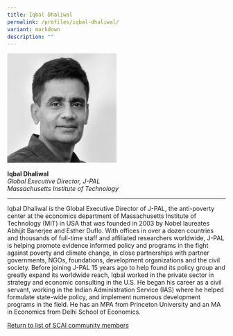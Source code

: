 ```yaml
---
title: Iqbal Dhaliwal
permalink: /profiles/iqbal-dhaliwal/
variant: markdown
description: ""
---
```

<div style="width:50%"><img src="/images/People/iqbal_dhaliwal.jpeg" alt="Professor Seth Lazar"></div>

**Iqbal Dhaliwal**<br>*Global Executive Director, J-PAL*<br>*Massachusetts Institute of Technology*<br>

---

Iqbal Dhaliwal is the Global Executive Director of J-PAL, the anti-poverty center at the economics department of Massachusetts Institute of Technology (MIT) in USA that was founded in 2003 by Nobel laureates Abhijit Banerjee and Esther Duflo. With offices in over a dozen countries and thousands of full-time staff and affiliated researchers worldwide, J-PAL is helping promote evidence informed policy and programs in the fight against poverty and climate change, in close partnerships with partner governments, NGOs, foundations, development organizations and the civil society. Before joining J-PAL 15 years ago to help found its policy group and greatly expand its worldwide reach, Iqbal worked in the private sector in strategy and economic consulting in the U.S. He began his career as a civil servant, working in the Indian Administration Service (IAS) where he helped formulate state-wide policy, and implement numerous development programs in the field. He has an MPA from Princeton University and an MA in Economics from Delhi School of Economics.

[Return to list of SCAI community members](/community)